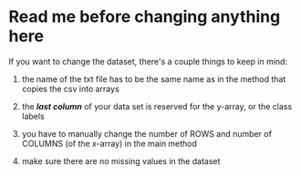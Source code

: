 # Read me before changing anything here

If you want to change the dataset, there's a couple things to keep in mind:

1. the name of the txt file has to be the same name as in the method that copies the csv into arrays

2. the ***last column*** of your data set is reserved for the y-array, or the class labels

3. you have to manually change the number of ROWS and number of COLUMNS (of the x-array) in the main method

4. make sure there are no missing values in the dataset
